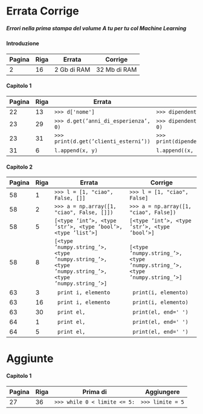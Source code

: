 # Errata Corrige
##### Errori nella prima stampa del volume *A tu per tu col **Machine Learning***

#### Introduzione
| **Pagina** | **Riga** | **Errata** | **Corrige** |
|------|------|------------|-------------|
| 2     | 16   | 2 Gb di RAM  | 32 Mb di RAM   |

#### Capitolo 1
| **Pagina** | **Riga** | **Errata** | **Corrige** |
|------|------|------------|-------------|
| 22     | 13   | `>>> d['nome']`  | `>>> dipendente['nome']`   |
| 23     | 29   | `>>> d.get(’anni_di_esperienza’, 0)`  | `>>> dipendente.get(’anni_di_esperienza’, 0)`   |
| 23     | 31   | `>>> print(d.get(’clienti_esterni’))`  | `>>> print(dipendente.get(’clienti_esterni’))`   |
| 31     | 6   | `l.append(x, y)`  | `l.append((x, y))`   |

#### Capitolo 2
| **Pagina** | **Riga** | **Errata** | **Corrige** |
|------|------|------------|-------------|
| 58     | 1   | `>>> l = [1, "ciao", False, []]`  | `>>> l = [1, "ciao", False]`   |
| 58     | 2   | `>>> a = np.array([1, "ciao", False, []])`  | `>>> a = np.array([1, "ciao", False])`   |
| 58     | 5   | `[<type ’int’>, <type ’str’>, <type ’bool’>, <type ’list’>]`  | `[<type ’int’>, <type ’str’>, <type ’bool’>]`   |
| 58     | 8   | `[<type ’numpy.string_’>, <type ’numpy.string_’>, <type ’numpy.string_’>, <type ’numpy.string_’>]`  | `[<type ’numpy.string_’>, <type ’numpy.string_’>, <type ’numpy.string_’>]`   |
| 63     | 3   | ` print i, elemento`  | ` print(i, elemento)`   |
| 63     | 16   | ` print i, elemento`  | ` print(i, elemento)`   |
| 63     | 30   | ` print el,`  | ` print(el, end=' ')`   |
| 64     | 1   | ` print el,`  | ` print(el, end=' ')`   |
| 64     | 5   | ` print el,`  | ` print(el, end=' ')`   |

# Aggiunte 
#### Capitolo 1
| **Pagina** | **Riga** | **Prima di** | **Aggiungere** |
|------|------|------------|-------------|
| 27     | 36   | `>>> while 0 < limite <= 5:`  | `>>> limite = 5`   |
